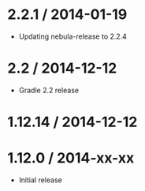 2.2.1 / 2014-01-19
==================

* Updating nebula-release to 2.2.4

2.2 / 2014-12-12
================

* Gradle 2.2 release

1.12.14 / 2014-12-12
====================

1.12.0 / 2014-xx-xx
==================

* Initial release
